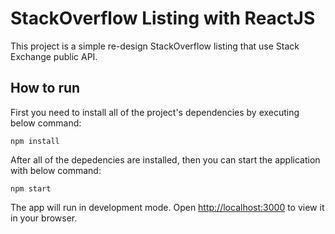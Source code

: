 # StackOverflow Listing with ReactJS

This project is a simple re-design StackOverflow listing that use Stack Exchange public API.

## How to run

First you need to install all of the project's dependencies by executing below command:

```
npm install
```

After all of the depedencies are installed, then you can start the application with below command:

```
npm start
```

The app will run in development mode.
Open [http://localhost:3000](http://localhost:3000) to view it in your browser.
